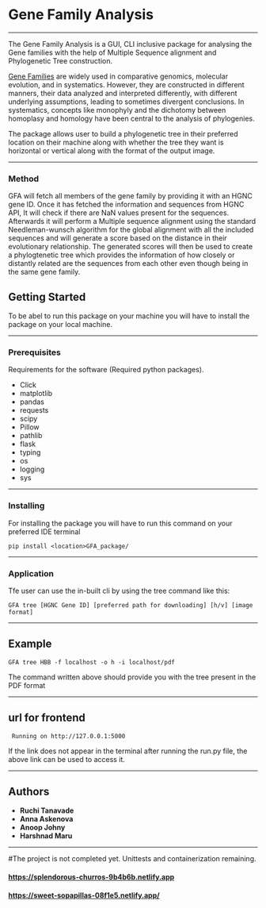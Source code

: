 # Gene Family Analysis
***
The Gene Family Analysis is a GUI, CLI inclusive package for analysing the Gene families with the help of Multiple Sequence alignment and Phylogenetic Tree construction. 

[Gene Families](https://www.ncbi.nlm.nih.gov/pmc/articles/PMC2683547/) are widely used in comparative genomics, molecular evolution, and in systematics. However, they are constructed in different manners, their data analyzed and interpreted differently, with different underlying assumptions, leading to sometimes divergent conclusions. In systematics, concepts like monophyly and the dichotomy between homoplasy and homology have been central to the analysis of phylogenies.

The package allows user to build a phylogenetic tree in their preferred location on their machine along with whether the tree they want is horizontal or vertical along with the format of the output image.
***
### Method

GFA will fetch all members of the gene family by providing it with an HGNC gene ID. Once it has fetched the information and sequences from HGNC API, It will check if there are NaN values present for the sequences. Afterwards it will perform a Multiple sequence alignment using the standard Needleman-wunsch algorithm for the global alignment with all the included sequences and will generate a score based on the distance in their evolutionary relationship. The generated scores will then be used to create a phylogtenetic tree which provides the information of how closely or distantly related are the sequences from each other even though being in the same gene family.

## Getting Started

To be abel to run this package on your machine you will have to install the package on your local machine.
***

### Prerequisites

Requirements for the software (Required python packages).
-  Click
-  matplotlib
-  pandas
-  requests
-  scipy
-  Pillow
-  pathlib
-  flask
-  typing
-  os
-  logging 
-  sys
***
### Installing

For installing the package you will have to run this command on your preferred IDE terminal

    pip install <location>GFA_package/
***
### Application

Tfe user can use the in-built cli by using the tree command like this:

    GFA tree [HGNC Gene ID] [preferred path for downloading] [h/v] [image format]
***
## Example

    GFA tree HBB -f localhost -o h -i localhost/pdf

The command written above should provide you with the tree present in the PDF format
***
## url for frontend

     Running on http://127.0.0.1:5000
If the link does not appear in the terminal after running the run.py file, the above link can be used to access it.
***

## Authors

  - **Ruchi Tanavade** 
  - **Anna Askenova** 
  - **Anoop Johny** 
  - **Harshnad Maru** 
***

#The project is not completed yet. Unittests and containerization remaining.

#### https://splendorous-churros-9b4b6b.netlify.app

#### https://sweet-sopapillas-08f1e5.netlify.app/

